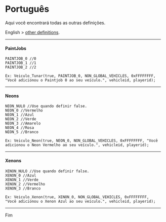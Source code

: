 # Português

Aqui você encontrará todas as outras definições.

English > [other definitions](https://github.com/ocalasans/Veiculo-Funcoes/blob/main/others/other_definitions.eng.md).

-----------------------

#### PaintJobs

```pawn
PAINTJOB_0 //0
PAINTJOB_1 //1
PAINTJOB_2 //2

Ex: Veiculo_Tunar(true, PAINTJOB_0, NON_GLOBAL_VEHICLES, 0xFFFFFFFF, "Você adicionou o Paintjob 0 ao seu veículo.", vehicleid, playerid);
```

-----------------------

#### Neons

```pawn
NEON_NULO //Use quando definir false.
NEON_0 //Vermelho
NEON_1 //Azul
NEON_2 //Verde
NEON_3 //Amarelo
NEON_4 //Rosa
NEON_5 //Branco

Ex: Veiculo_Neon(true, NEON_0, NON_GLOBAL_VEHICLES, 0xFFFFFFFF, "Você adicionou o Neon Vermelho ao seu veículo.", vehicleid, playerid);
```

-----------------------

#### Xenons

```pawn
XENON_NULO //Use quando definir false.
XENON_0 //Azul
XENON_1 //Verde
XENON_2 //Vermelho
XENON_3 //Branco

Ex: Veiculo_Xenon(true, XENON_0, NON_GLOBAL_VEHICLES, 0xFFFFFFFF, "Você adicionou o Xenon Azul ao seu veículo.", vehicleid, playerid);
```

-----------------------

Fim
